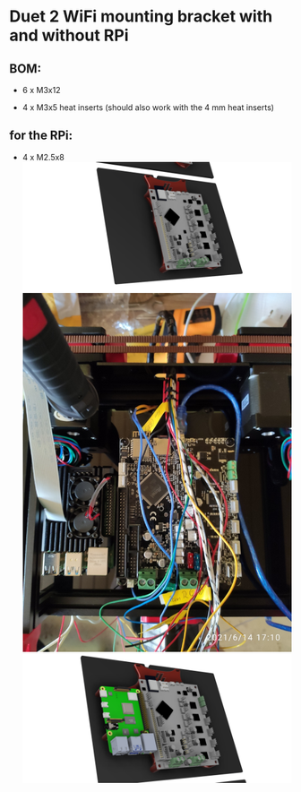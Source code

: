 # Duet 2 WiFi mounting bracket with and without RPi

## BOM:

- 6 x M3x12

- 4 x M3x5 heat inserts (should also work with the 4 mm heat inserts)

## for the RPi: 

- 4 x M2.5x8
![No_RPi](Voron_V0_Duet_2_Wifi_Bracket_v14.png)
![Main View](Duet2WifiMountingBracket.jpg)
![No_RPi](Voron_V0_Duet_2_Wifi_Bracket_with_RPi_v14.png)
